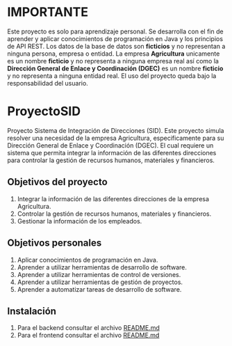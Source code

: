 # IMPORTANTE
Este proyecto es solo para aprendizaje personal.
Se desarrolla con el fin de aprender y aplicar conocimientos de programación en Java y los principios de API REST.
Los datos de la base de datos son **ficticios** y no representan a ninguna persona, empresa o entidad.
La empresa **Agricultura** unicamente es un nombre **ficticio** y no representa a ninguna empresa real así como la
**Dirección General de Enlace y Coordinación (DGEC)** es un nombre **ficticio** y no representa a ninguna entidad real.
El uso del proyecto queda bajo la responsabilidad del usuario.

# ProyectoSID
Proyecto Sistema de Integración de Direcciones (SID). Este proyecto simula resolver una necesidad de la empresa Agricultura, 
especificamente para su Dirección General de Enlace y Coordinación (DGEC). El cual requiere un sistema que permita
integrar la información de las diferentes direcciones para controlar la gestión de recursos humanos, materiales y financieros.

## Objetivos del proyecto
1. Integrar la información de las diferentes direcciones de la empresa Agricultura.
2. Controlar la gestión de recursos humanos, materiales y financieros.
3. Gestionar la información de los empleados.


## Objetivos personales
1. Aplicar conocimientos de programación en Java.
2. Aprender a utilizar herramientas de desarrollo de software.
3. Aprender a utilizar herramientas de control de versiones.
4. Aprender a utilizar herramientas de gestión de proyectos.
5. Aprender a automatizar tareas de desarrollo de software.


## Instalación
1. Para el backend consultar el archivo [README.md](backend/README.md)
2. Para el frontend consultar el archivo [README.md](frontend/README.md)


